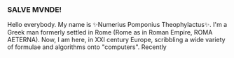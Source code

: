 ### SALVE MVNDE!

Hello everybody. My name is ✨Numerius Pomponius Theophylactus✨. I'm a Greek man formerly settled in Rome (Rome as in Roman Empire, ROMA AETERNA).
Now, I am here, in XXI century Europe, scribbling a wide variety of formulae and algorithms onto "computers". Recently
